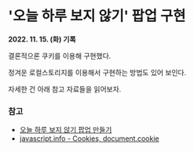 # '오늘 하루 보지 않기' 팝업 구현
**2022. 11. 15. (화) 기록**

결론적으론 쿠키를 이용해 구현했다.

정겨운 로컬스토리지를 이용해서 구현하는 방법도 있어 보인다.

자세한 건 아래 참고 자료들을 읽어보자.

### 참고
* [오늘 하루 보지 않기 팝업 만들기](https://songsong.dev/16)
* [javascript.info - Cookies, document.cookie](https://javascript.info/cookie#getcookie-name)
